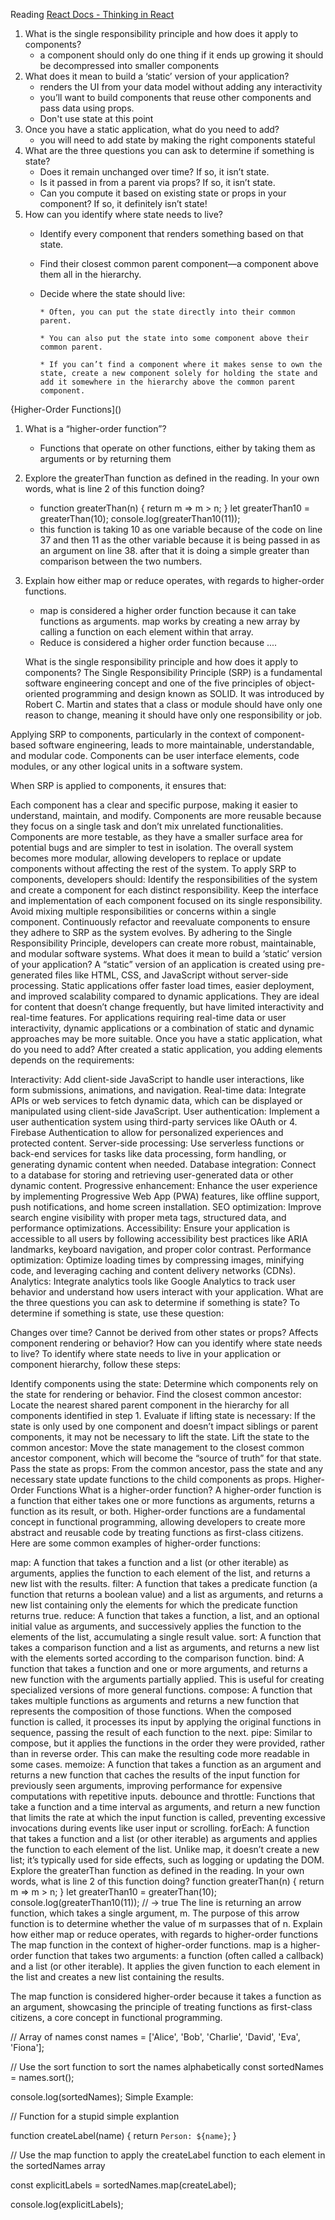 Reading
[React Docs - Thinking in React]()

1. What is the single responsibility principle and how does it apply to components?
      * a component should only do one thing if it ends up growing it should be decompressed into smaller components
2. What does it mean to build a ‘static’ version of your application?
      * renders the UI from your data model without adding any interactivity
      * you’ll want to build components that reuse other components and pass data using props.
      * Don't use state at this point
3. Once you have a static application, what do you need to add?
      * you will need to add state by making the right components stateful
4. What are the three questions you can ask to determine if something is state?
      * Does it remain unchanged over time? If so, it isn’t state.
      * Is it passed in from a parent via props? If so, it isn’t state.
      * Can you compute it based on existing state or props in your component? If so, it definitely isn’t state!
5. How can you identify where state needs to live?
      * Identify every component that renders something based on that state.

      * Find their closest common parent component—a component above them all in the hierarchy.

      * Decide where the state should live:

            * Often, you can put the state directly into their common parent.

            * You can also put the state into some component above their common parent.

            * If you can’t find a component where it makes sense to own the state, create a new component solely for holding the state and add it somewhere in the hierarchy above the common parent component.

{Higher-Order Functions]()

1. What is a “higher-order function”?
      * Functions that operate on other functions, either by taking them as arguments or by returning them
2. Explore the greaterThan function as defined in the reading. In your own words, what is line 2 of this function doing?
      * function greaterThan(n) {
  return m => m > n;
}
let greaterThan10 = greaterThan(10);
console.log(greaterThan10(11));
      * this function is taking 10 as one variable because of the code on line 37 and then 11 as the other variable because it is being passed in as an argument on line 38. after that it is doing a simple greater than comparison between the two numbers.
3. Explain how either map or reduce operates, with regards to higher-order functions.
      * map is considered a higher order function because it can take functions as arguments. map works by creating a new array by calling a function on each element within that array. 
      * Reduce is considered a higher order function because .... 








      What is the single responsibility principle and how does it apply to components?
The Single Responsibility Principle (SRP) is a fundamental software engineering concept and one of the five principles of object-oriented programming and design known as SOLID. It was introduced by Robert C. Martin and states that a class or module should have only one reason to change, meaning it should have only one responsibility or job.

Applying SRP to components, particularly in the context of component-based software engineering, leads to more maintainable, understandable, and modular code. Components can be user interface elements, code modules, or any other logical units in a software system.

When SRP is applied to components, it ensures that:

Each component has a clear and specific purpose, making it easier to understand, maintain, and modify.
Components are more reusable because they focus on a single task and don’t mix unrelated functionalities.
Components are more testable, as they have a smaller surface area for potential bugs and are simpler to test in isolation.
The overall system becomes more modular, allowing developers to replace or update components without affecting the rest of the system.
To apply SRP to components, developers should:
Identify the responsibilities of the system and create a component for each distinct responsibility.
Keep the interface and implementation of each component focused on its single responsibility.
Avoid mixing multiple responsibilities or concerns within a single component.
Continuously refactor and reevaluate components to ensure they adhere to SRP as the system evolves.
By adhering to the Single Responsibility Principle, developers can create more robust, maintainable, and modular software systems.
What does it mean to build a ‘static’ version of your application?
A “static” version of an application is created using pre-generated files like HTML, CSS, and JavaScript without server-side processing. Static applications offer faster load times, easier deployment, and improved scalability compared to dynamic applications. They are ideal for content that doesn’t change frequently, but have limited interactivity and real-time features. For applications requiring real-time data or user interactivity, dynamic applications or a combination of static and dynamic approaches may be more suitable.
Once you have a static application, what do you need to add?
After created a static application, you adding elements depends on the requirements:

Interactivity: Add client-side JavaScript to handle user interactions, like form submissions, animations, and navigation.
Real-time data: Integrate APIs or web services to fetch dynamic data, which can be displayed or manipulated using client-side JavaScript.
User authentication: Implement a user authentication system using third-party services like OAuth or 4. Firebase Authentication to allow for personalized experiences and protected content.
Server-side processing: Use serverless functions or back-end services for tasks like data processing, form handling, or generating dynamic content when needed.
Database integration: Connect to a database for storing and retrieving user-generated data or other dynamic content.
Progressive enhancement: Enhance the user experience by implementing Progressive Web App (PWA) features, like offline support, push notifications, and home screen installation.
SEO optimization: Improve search engine visibility with proper meta tags, structured data, and performance optimizations.
Accessibility: Ensure your application is accessible to all users by following accessibility best practices like ARIA landmarks, keyboard navigation, and proper color contrast.
Performance optimization: Optimize loading times by compressing images, minifying code, and leveraging caching and content delivery networks (CDNs).
Analytics: Integrate analytics tools like Google Analytics to track user behavior and understand how users interact with your application.
What are the three questions you can ask to determine if something is state?
To determine if something is state, use these question:

Changes over time?
Cannot be derived from other states or props?
Affects component rendering or behavior?
How can you identify where state needs to live?
To identify where state needs to live in your application or component hierarchy, follow these steps:

Identify components using the state: Determine which components rely on the state for rendering or behavior.
Find the closest common ancestor: Locate the nearest shared parent component in the hierarchy for all components identified in step 1.
Evaluate if lifting state is necessary: If the state is only used by one component and doesn’t impact siblings or parent components, it may not be necessary to lift the state.
Lift the state to the common ancestor: Move the state management to the closest common ancestor component, which will become the “source of truth” for that state.
Pass the state as props: From the common ancestor, pass the state and any necessary state update functions to the child components as props.
Higher-Order Functions
What is a higher-order function?
A higher-order function is a function that either takes one or more functions as arguments, returns a function as its result, or both. Higher-order functions are a fundamental concept in functional programming, allowing developers to create more abstract and reusable code by treating functions as first-class citizens.
Here are some common examples of higher-order functions:

map: A function that takes a function and a list (or other iterable) as arguments, applies the function to each element of the list, and returns a new list with the results.
filter: A function that takes a predicate function (a function that returns a boolean value) and a list as arguments, and returns a new list containing only the elements for which the predicate function returns true.
reduce: A function that takes a function, a list, and an optional initial value as arguments, and successively applies the function to the elements of the list, accumulating a single result value.
sort: A function that takes a comparison function and a list as arguments, and returns a new list with the elements sorted according to the comparison function.
bind: A function that takes a function and one or more arguments, and returns a new function with the arguments partially applied. This is useful for creating specialized versions of more general functions.
compose: A function that takes multiple functions as arguments and returns a new function that represents the composition of those functions. When the composed function is called, it processes its input by applying the original functions in sequence, passing the result of each function to the next.
pipe: Similar to compose, but it applies the functions in the order they were provided, rather than in reverse order. This can make the resulting code more readable in some cases.
memoize: A function that takes a function as an argument and returns a new function that caches the results of the input function for previously seen arguments, improving performance for expensive computations with repetitive inputs.
debounce and throttle: Functions that take a function and a time interval as arguments, and return a new function that limits the rate at which the input function is called, preventing excessive invocations during events like user input or scrolling.
forEach: A function that takes a function and a list (or other iterable) as arguments and applies the function to each element of the list. Unlike map, it doesn’t create a new list; it’s typically used for side effects, such as logging or updating the DOM.
Explore the greaterThan function as defined in the reading. In your own words, what is line 2 of this function doing?
function greaterThan(n) {
  return m => m > n;
}
let greaterThan10 = greaterThan(10);
console.log(greaterThan10(11));
// → true
The line is returning an arrow function, which takes a single argument, m. The purpose of this arrow function is to determine whether the value of m surpasses that of n.
Explain how either map or reduce operates, with regards to higher-order functions
The map function in the context of higher-order functions. map is a higher-order function that takes two arguments: a function (often called a callback) and a list (or other iterable). It applies the given function to each element in the list and creates a new list containing the results.

The map function is considered higher-order because it takes a function as an argument, showcasing the principle of treating functions as first-class citizens, a core concept in functional programming.

// Array of names
const names = ['Alice', 'Bob', 'Charlie', 'David', 'Eva', 'Fiona'];

// Use the sort function to sort the names alphabetically
const sortedNames = names.sort();

console.log(sortedNames);
Simple Example:

  // Function for a stupid simple explantion 

  function createLabel(name) {
    return `Person: ${name}`;
  }

  // Use the map function to apply the createLabel function to each element in the sortedNames array

  const explicitLabels = sortedNames.map(createLabel);

  console.log(explicitLabels);